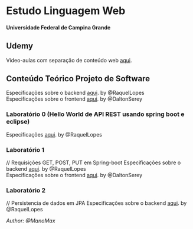 # Estudo Linguagem Web
#### Universidade Federal de Campina Grande

## Udemy

Vídeo-aulas com separação de conteúdo web [aqui](https://www.udemy.com/share/1013eSBEscdFxQQHQ=/).

## Conteúdo Teórico Projeto de Software
Especificações sobre o backend [aqui](https://raquelvl.github.io/psoft/). by @RaquelLopes
<br>Especificações sobre o frontend [aqui](https://daltonserey.github.io/psoft/). by @DaltonSerey

### Laboratório 0 (Hello World de API REST usando spring boot e eclipse)
Especificações [aqui](https://raquelvl.github.io/psoft/material/back_hello.html).  by @RaquelLopes

### Laboratório 1
// Requisições GET, POST, PUT em Spring-boot
Especificações sobre o backend [aqui](https://docs.google.com/document/d/e/2PACX-1vQYsle9B363IU3oDw6hJxn9diVd9-yLOUfCLFQCQehRkf4195xmaY5wjWHOQXGHTRkiv_j0Kfc-qFQq/pub). by @RaquelLopes
<br>Especificações sobre o frontend [aqui](https://daltonserey.github.io/psoft/0-exercicios/1-frontend_api_raquel/#1). by @DaltonSerey

### Laboratório 2
// Persistencia de dados em JPA
Especificações sobre o backend [aqui](https://raquelvl.github.io/psoft/aulas/lab2_backend.html). by @RaquelLopes

<p><i>Author: @ManoMax</i></p>

